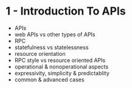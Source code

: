 <!-- bg=white fg=black -->
# 1 - Introduction To APIs

- APIs
- web APIs vs other types of APIs
- RPC
- statefulness vs statelessness
- resource orientation
- RPC style vs resource oriented APIs
- operational & nonoperational aspects
- expressivity, simplicity &  predictablity
- common & advanced cases

